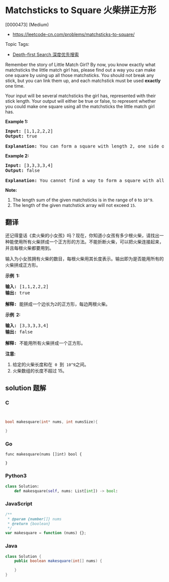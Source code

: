 # Matchsticks to Square 火柴拼正方形

[0000473] (Medium)

- https://leetcode-cn.com/problems/matchsticks-to-square/

Topic Tags:

- [Depth-first Search 深度优先搜索](https://leetcode-cn.com/tag/depth-first-search/)

Remember the story of Little Match Girl? By now, you know exactly what matchsticks the little match girl has, please find out a way you can make one square by using up all those matchsticks. You should not break any stick, but you can link them up, and each matchstick must be used **exactly** one time.

Your input will be several matchsticks the girl has, represented with their stick length. Your output will either be true or false, to represent whether you could make one square using all the matchsticks the little match girl has.

**Example 1:**

<pre><b>Input:</b> [1,1,2,2,2]
<b>Output:</b> true

<b>Explanation:</b> You can form a square with length 2, one side of the square came two sticks with length 1.
</pre>

**Example 2:**

<pre><b>Input:</b> [3,3,3,3,4]
<b>Output:</b> false

<b>Explanation:</b> You cannot find a way to form a square with all the matchsticks.
</pre>

**Note:**

1.  The length sum of the given matchsticks is in the range of `0` to `10^9`.
2.  The length of the given matchstick array will not exceed `15`.

## 翻译

还记得童话《卖火柴的小女孩》吗？现在，你知道小女孩有多少根火柴，请找出一种能使用所有火柴拼成一个正方形的方法。不能折断火柴，可以把火柴连接起来，并且每根火柴都要用到。

输入为小女孩拥有火柴的数目，每根火柴用其长度表示。输出即为是否能用所有的火柴拼成正方形。

**示例  1:**

<pre><strong>输入:</strong> [1,1,2,2,2]
<strong>输出:</strong> true

<strong>解释:</strong> 能拼成一个边长为2的正方形，每边两根火柴。
</pre>

**示例  2:**

<pre><strong>输入:</strong> [3,3,3,3,4]
<strong>输出:</strong> false

<strong>解释:</strong> 不能用所有火柴拼成一个正方形。
</pre>

**注意:**

1.  给定的火柴长度和在  `0`  到  `10^9`之间。
2.  火柴数组的长度不超过 15。

## solution 题解

### C

```c


bool makesquare(int* nums, int numsSize){

}


```

### Go

```golang
func makesquare(nums []int) bool {

}
```

### Python3

```python
class Solution:
    def makesquare(self, nums: List[int]) -> bool:

```

### JavaScript

```javascript
/**
 * @param {number[]} nums
 * @return {boolean}
 */
var makesquare = function (nums) {};
```

### Java

```java
class Solution {
    public boolean makesquare(int[] nums) {

    }
}
```
